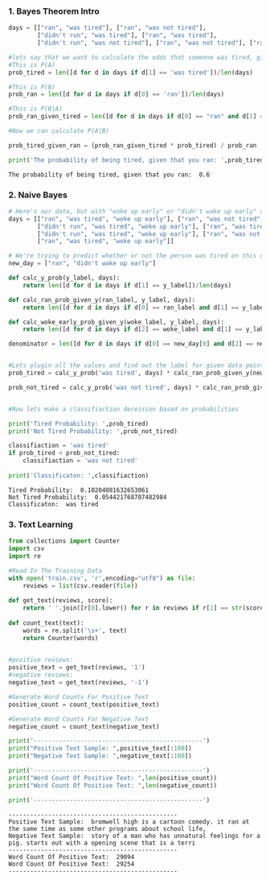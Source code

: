 
### 1. Bayes Theorem Intro


```python
days = [["ran", "was tired"], ["ran", "was not tired"], 
        ["didn't run", "was tired"], ["ran", "was tired"], 
        ["didn't run", "was not tired"], ["ran", "was not tired"], ["ran", "was tired"]]

#lets say that we want to calculate the odds that someone was tired, given that they ran using naive bayes.
#This is P(A)
prob_tired = len([d for d in days if d[1] == 'was tired'])/len(days)

#This is P(B)
prob_ran = len([d for d in days if d[0] == 'ran'])/len(days)

#This is P(B|A)
prob_ran_given_tired = len([d for d in days if d[0] == "ran" and d[1] == "was tired"]) / len([d for d in days if d[1] == "was tired"])  

#Now we can calculate P(A|B)

prob_tired_given_ran = (prob_ran_given_tired * prob_tired) / prob_ran

print('The probability of being tired, given that you ran: ',prob_tired_given_ran)
```

    The probability of being tired, given that you ran:  0.6
    

### 2.  Naive Bayes


```python
# Here's our data, but with "woke up early" or "didn't wake up early" added.
days = [["ran", "was tired", "woke up early"], ["ran", "was not tired", "didn't wake up early"], 
        ["didn't run", "was tired", "woke up early"], ["ran", "was tired", "didn't wake up early"], 
        ["didn't run", "was tired", "woke up early"], ["ran", "was not tired", "didn't wake up early"], 
        ["ran", "was tired", "woke up early"]]

# We're trying to predict whether or not the person was tired on this day.
new_day = ["ran", "didn't wake up early"]

def calc_y_prob(y_label, days):
    return len([d for d in days if d[1] == y_label])/len(days)

def calc_ran_prob_given_y(ran_label, y_label, days):
    return len([d for d in days if d[0] == ran_label and d[1] == y_label])/len(days)

def calc_woke_early_prob_given_y(woke_label, y_label, days):
    return len([d for d in days if d[2] == woke_label and d[1] == y_label])/len(days)

denominator = len([d for d in days if d[0] == new_day[0] and d[2] == new_day[1]])/len(days)


#Lets plugin all the values and find out the label for given data point.
prob_tired = calc_y_prob('was tired', days) * calc_ran_prob_given_y(new_day[0], 'was tired', days) * calc_woke_early_prob_given_y(new_day[1], 'was tired', days) / denominator 

prob_not_tired = calc_y_prob('was not tired', days) * calc_ran_prob_given_y(new_day[0], 'was not tired', days) * calc_woke_early_prob_given_y(new_day[1], 'was not tired', days) / denominator 


#Now lets make a classifiaction deceision based on probabilities

print('Tired Probability: ',prob_tired)
print('Not Tired Probability: ',prob_not_tired)

classifiaction = 'was tired'
if prob_tired < prob_not_tired:
    classifiaction = 'was not tired'
    
print('Classificaton: ',classifiaction)    
```

    Tired Probability:  0.10204081632653061
    Not Tired Probability:  0.054421768707482984
    Classificaton:  was tired
    

### 3. Text Learning


```python
from collections import Counter
import csv
import re

#Read In The Training Data
with open('train.csv', 'r',encoding="utf8") as file:
    reviews = list(csv.reader(file))
    
def get_text(reviews, score):
    return ' '.join([r[0].lower() for r in reviews if r[1] == str(score)])
    
def count_text(text):
    words = re.split('\s+', text)
    return Counter(words)

    
#positive reviews:
positive_text = get_text(reviews, '1')
#negative reviews:
negative_text = get_text(reviews, '-1')

#Generate Word Counts For Positive Text
positive_count = count_text(positive_text)

#Generate Word Counts For Negative Text
negative_count = count_text(negative_text)

print('-----------------------------------------------')
print("Positive Text Sample: ",positive_text[:100])
print("Negative Text Sample: ",negative_text[:100])

print('-----------------------------------------------')
print("Word Count Of Positive Text: ",len(positive_count))
print("Word Count Of Positive Text: ",len(negative_count))

print('-----------------------------------------------')
```

    -----------------------------------------------
    Positive Text Sample:  bromwell high is a cartoon comedy. it ran at the same time as some other programs about school life,
    Negative Text Sample:  story of a man who has unnatural feelings for a pig. starts out with a opening scene that is a terri
    -----------------------------------------------
    Word Count Of Positive Text:  29094
    Word Count Of Positive Text:  29254
    -----------------------------------------------
    
